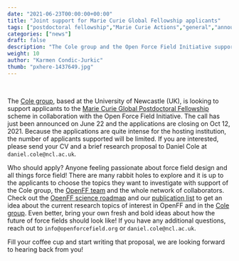 ```yaml
---
date: "2021-06-23T00:00:00+00:00"
title: "Joint support for Marie Curie Global Fellowship applicants"
tags: ["postdoctoral fellowship","Marie Curie Actions","general","announcement", "Cole group"]
categories: ["news"]
draft: false
description: "The Cole group and the Open Force Field Initiative support applicants to the Marie Cure Global Postdoctoral Fellowships"
weight: 10
author: "Karmen Condic-Jurkic"
thumb: "pxhere-1437649.jpg"
---
```


<br>

The [Cole group](https://blogs.ncl.ac.uk/danielcole/), based at the University of Newcastle (UK), is looking to support applicants to the [Marie Curie Global Postdoctoral Fellowship](https://ec.europa.eu/research/mariecurieactions/actions/postdoctoral-fellowships) scheme in collaboration with the Open Force Field Initiative. The call has just been announced on June 22 and the applications are closing on Oct 12, 2021. Because the applications are quite intense for the hosting institution, the number of applicants supported will be limited. If you are interested, please send your CV and a brief research proposal to Daniel Cole at `daniel.cole@ncl.ac.uk`.

Who should apply? Anyone feeling passionate about force field design and all things force field! There are many rabbit holes to explore and it is up to the applicants to choose the topics they want to investigate with support of the Cole group, the [OpenFF team](/content/about/team) and the whole network of collaborators. Check out the [OpenFF science roadmap](https://openforcefield.atlassian.net/wiki/spaces/PS/pages/1647083687/OpenFF+Science+Roadmap+2021) and our [publication list](/science/publications) to get an idea about the current research topics of interest in OpenFF and in the [Cole group](https://blogs.ncl.ac.uk/danielcole/research-interests/). Even better, bring your own fresh and bold ideas about how the future of force fields should look like! If you have any additional questions, reach out to `info@openforcefield.org` or `daniel.cole@ncl.ac.uk`.

Fill your coffee cup and start writing that proposal, we are looking forward to hearing back from you!
